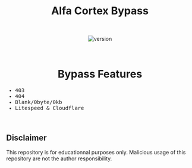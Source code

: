 <div align="center"><h1>Alfa Cortex Bypass</h1></h1></div>
<br>

<div align="center">

![version](https://img.shields.io/badge/VERSION-1.0.0-a3be8c?style=flat-square)

</div>

<br>
<div align="center"><h1>Bypass Features</h1></h1></div>
<samp>

* 403
* 404
* Blank/0byte/0kb
* Litespeed & Cloudflare
  
</samp>

<br>

## Disclaimer

This repository is for educationnal purposes only.
Malicious usage of this repository are not the author responsibility.
